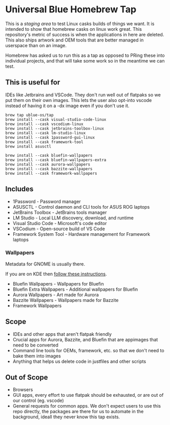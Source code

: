 # Universal Blue Homebrew Tap

This is a _staging area_ to test Linux casks builds of things we want. It is intended to show that homebrew casks on linux work great. This repository's metric of success is when the applications in here are deleted. This also ships artwork and OEM tools that are better managed in userspace than on an image.

Homebrew has asked us to run this as a tap as opposed to PRing these into individual projects, and that will take some work so in the meantime we can test.

## This is useful for

IDEs like Jetbrains and VSCode. They don't run well out of flatpaks so we put them on their own images. This lets the user also opt-into vscode instead of having it on a -dx image even if you don't use it.

```shell
brew tap ublue-os/tap
brew install --cask visual-studio-code-linux
brew install --cask vscodium-linux
brew install --cask jetbrains-toolbox-linux
brew install --cask lm-studio-linux
brew install --cask 1password-gui-linux
brew install --cask framework-tool
brew install asusctl

brew install --cask bluefin-wallpapers
brew install --cask bluefin-wallpapers-extra
brew install --cask aurora-wallpapers
brew install --cask bazzite-wallpapers
brew install --cask framework-wallpapers
```

## Includes

- 1Password - Password manager
- ASUSCTL - Control daemon and CLI tools for ASUS ROG laptops
- JetBrains Toolbox - JetBrains tools manager
- LM Studio - Local LLM discovery, download, and runtime
- Visual Studio Code - Microsoft's code editor
- VSCodium - Open-source build of VS Code
- Framework System Tool - Hardware management for Framework laptops

### Wallpapers

Metadata for GNOME is usually there.

If you are on KDE then [follow these instructions](https://github.com/renner0e/bluefin-wallpapers-plasma).

- Bluefin Wallpapers - Wallpapers for Bluefin
- Bluefin Extra Wallpapers - Additional wallpapers for Bluefin
- Aurora Wallpapers - Art made for Aurora
- Bazzite Wallpapers - Wallpapers made for Bazzite
- Framework Wallpapers

## Scope

- IDEs and other apps that aren't flatpak friendly
- Crucial apps for Aurora, Bazzite, and Bluefin that are appimages that need to be converted
- Command line tools for OEMs, framework, etc. so that we don't need to bake them into images
- Anything that helps us delete code in justfiles and other scripts

## Out of Scope

- Browsers
- GUI apps, every effort to use flatpak should be exhausted, or are out of our control (eg. vscode)
- General requests for common apps. We don't expect users to use this repo directly, the packages are there for us to automate in the background, ideall they never know this tap exists.


